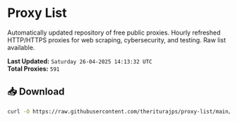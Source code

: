 # Proxy List

Automatically updated repository of free public proxies. Hourly refreshed HTTP/HTTPS proxies for web scraping, cybersecurity, and testing. Raw list available.

**Last Updated:** `Saturday 26-04-2025 14:13:32 UTC`  
**Total Proxies:** `591`

## 📥 Download
```bash
curl -O https://raw.githubusercontent.com/theriturajps/proxy-list/main/proxies.txt
